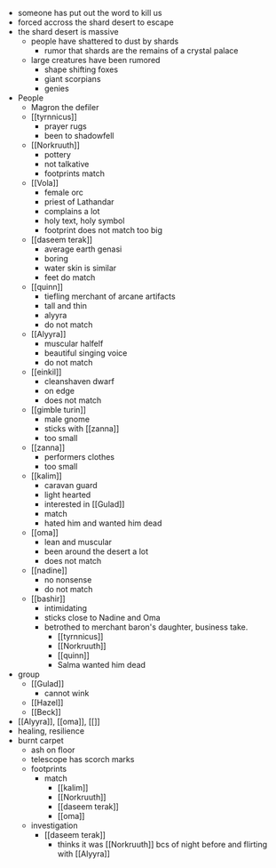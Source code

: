 - someone has put out the word to kill us
- forced accross the shard desert to escape 
- the shard desert is massive
	- people have shattered to dust by shards
		- rumor that shards are the remains of a crystal palace
	- large creatures have been rumored
		- shape shifting foxes
		- giant scorpians
		- genies
- People
	- Magron the defiler
	- [[tyrnnicus]]
		- prayer rugs
		- been to shadowfell
	- [[Norkruuth]] 
		- pottery
		- not talkative
		- footprints match
	- [[Vola]]
		- female orc
		- priest of Lathandar
		- complains a lot
		- holy text, holy symbol
		- footprint does not match too big
	- [[daseem terak]]
		- average earth genasi
		- boring
		- water skin is similar 
		- feet do match
	- [[quinn]]
		- tiefling merchant of arcane artifacts
		- tall and thin 
		- alyyra 
		- do not match
	- [[Alyyra]]
		- muscular halfelf
		- beautiful singing voice
		- do not match
	- [[einkil]]
		- cleanshaven dwarf
		- on edge
		- does not match
	- [[gimble turin]]
		- male gnome
		- sticks with [[zanna]]
		- too small
	- [[zanna]]
		- performers clothes
		- too small
	- [[kalim]]
		- caravan guard
		- light hearted
		- interested in [[Gulad]]
		- match
		- hated him and wanted him dead
	- [[oma]] 
		- lean and muscular
		- been around the desert a lot
		- does not match
	- [[nadine]]
		- no nonsense
		- do not match
	- [[bashir]] 
		- intimidating
		- sticks close to Nadine and Oma
		- betrothed to merchant baron's daughter, business take.
			- [[tyrnnicus]]
			- [[Norkruuth]]
			- [[quinn]]
			- Salma  wanted him dead
- group
	- [[Gulad]]
		- cannot wink
	- [[Hazel]]
	- [[Beck]]
- [[Alyyra]], [[oma]], [[]]
- healing, resilience
- burnt carpet
	- ash on floor
	- telescope has scorch marks
	- footprints
		- match
			- [[kalim]]
			- [[Norkruuth]]
			- [[daseem terak]]
			- [[oma]]
	- investigation
		- [[daseem terak]]
			- thinks it was [[Norkruuth]] bcs of night before and flirting with [[Alyyra]]